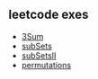 ## leetcode exes

* [3Sum](https://leetcode.com/problems/3sum/)
* [subSets](https://leetcode.com/problems/subsets/)
* [subSetsII](https://leetcode.com/problems/subsets-ii/)
* [permutations](https://leetcode.com/problems/permutations/)